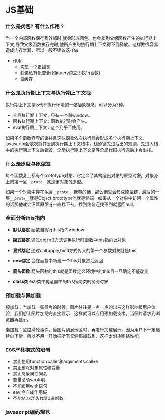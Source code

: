 # JS基础

### 什么是闭包? 有什么作用 ?   

当一个内部函数保存到外部时,就会形成闭包。他会拿到父级函数产生的执行期上下文,导致父级函数执行完时,他所产生的执行期上下文得不到释放。这样做很容易造成内存泄漏，所以一般不建议这样做

- 作用
  - 实现一个累加器
  - 封装私有化变量(如jquery的立即执行函数)
  - 做缓存

### 什么是执行期上下文与执行期上下文栈

执行期上下文是js代码执行环境的一张抽象概念。可以分为3种。

- 全局执行期上下文 : 只有一个即window。
- 函数执行期上下文 : 函数执行时会产生。
- eval执行期上下文 : 这个几乎不使用。  

如果多个函数嵌套的话并且这些函数依次执行就会形成多个执行期上下文，javascript会依次将其压到执行期上下文栈中。栈遵循先进后出的规则，先进入栈中的执行期上下文后销毁，全局执行期上下文要等全局代码执行完后才会出栈。

### 什么是原型与原型链

每个函数身上都有个prototype对象，它定义了其构造出对象的原型对象，对象身上的第一层`__proto__`就是该对象的原型。

如果一个对象中存在多层`__proto__` 嵌套的话，那么他就会形成原型链，最后的一层`__proto__`就是Object.prototype他就是终端。如果从一个对象中访问一个属性的话那他就会沿着原型链一直找下去，找到终端还找不到就返回null。

### 全面分析**this**指向

- **默认绑定**   函数自执行this指向window

- **隐式绑定**   通过obj.fn()方式调用执行时函数中this指向此对象
- **显式绑定** 通过call,apply,bind方式传入的第一个参数对象就是this
- **new绑定** 会在函数中新建一个this对象然后返回
- **箭头函数**  箭头函数的this就是函数定义环境中的this且一旦确定不能改变
- **class类** es6类中构造器中的this指向类的实例对象

### 预加载与懒加载

预加载：当加载一张图片的时候，图片往往是一点一点的出来这样影响很用户体验，我们想让图片加载完直接显示，这样就可以应用预加载技术。当图片请求到浏览器再显示。

懒加载：监控滑轮事件，当图片到展示区时，再进行加载展示，因为用户不一定继续向下滑，所以不用一开始把所有资源都加载到，这样太消耗网络性能。

### ES5严格模式的限制

- 禁止使用function.caller和arguments.callee
- 禁止删除对象属性和变量
- 禁止对象属性同名
- 变量必须var声明
- 不能使用with语句
- eavl会自成作用域
- 不能以0x开头代表2进制数

### javascript编码规范